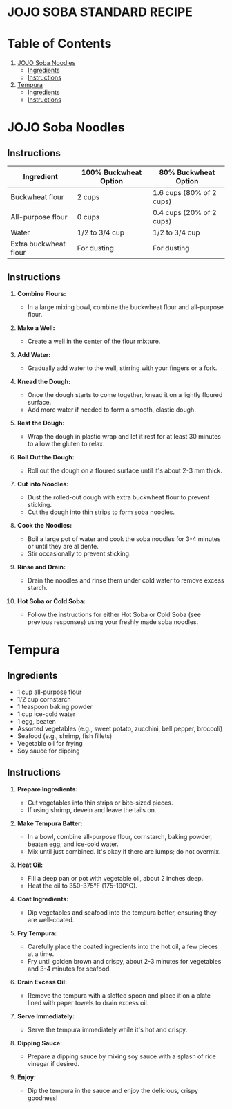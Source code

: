 # JOJO SOBA STANDARD RECIPE
# Table of Contents

1. [JOJO Soba Noodles](#jojo-soba-noodles)
    - [Ingredients](#ingredients)
    - [Instructions](#instructions)
2. [Tempura](#tempura)
    - [Ingredients](#ingredients-1)
    - [Instructions](#instructions-1)

# JOJO Soba Noodles

## Instructions
| Ingredient             | 100% Buckwheat Option   | 80% Buckwheat Option    |
|------------------------|--------------------------|-------------------------|
| Buckwheat flour        | 2 cups                   | 1.6 cups (80% of 2 cups)|
| All-purpose flour      | 0 cups                   | 0.4 cups (20% of 2 cups)|
| Water                  | 1/2 to 3/4 cup           | 1/2 to 3/4 cup          |
| Extra buckwheat flour  | For dusting              | For dusting             |

## Instructions

1. **Combine Flours:**
   - In a large mixing bowl, combine the buckwheat flour and all-purpose flour.

2. **Make a Well:**
   - Create a well in the center of the flour mixture.

3. **Add Water:**
   - Gradually add water to the well, stirring with your fingers or a fork.

4. **Knead the Dough:**
   - Once the dough starts to come together, knead it on a lightly floured surface.
   - Add more water if needed to form a smooth, elastic dough.

5. **Rest the Dough:**
   - Wrap the dough in plastic wrap and let it rest for at least 30 minutes to allow the gluten to relax.

6. **Roll Out the Dough:**
   - Roll out the dough on a floured surface until it's about 2-3 mm thick.

7. **Cut into Noodles:**
   - Dust the rolled-out dough with extra buckwheat flour to prevent sticking.
   - Cut the dough into thin strips to form soba noodles.

8. **Cook the Noodles:**
   - Boil a large pot of water and cook the soba noodles for 3-4 minutes or until they are al dente.
   - Stir occasionally to prevent sticking.

9. **Rinse and Drain:**
   - Drain the noodles and rinse them under cold water to remove excess starch.
    
10. **Hot Soba or Cold Soba:**
    - Follow the instructions for either Hot Soba or Cold Soba (see previous responses) using your freshly made soba noodles.

# Tempura

## Ingredients

- 1 cup all-purpose flour
- 1/2 cup cornstarch
- 1 teaspoon baking powder
- 1 cup ice-cold water
- 1 egg, beaten
- Assorted vegetables (e.g., sweet potato, zucchini, bell pepper, broccoli)
- Seafood (e.g., shrimp, fish fillets)
- Vegetable oil for frying
- Soy sauce for dipping

## Instructions

1. **Prepare Ingredients:**
   - Cut vegetables into thin strips or bite-sized pieces.
   - If using shrimp, devein and leave the tails on.

2. **Make Tempura Batter:**
   - In a bowl, combine all-purpose flour, cornstarch, baking powder, beaten egg, and ice-cold water.
   - Mix until just combined. It's okay if there are lumps; do not overmix.

3. **Heat Oil:**
   - Fill a deep pan or pot with vegetable oil, about 2 inches deep.
   - Heat the oil to 350-375°F (175-190°C).

4. **Coat Ingredients:**
   - Dip vegetables and seafood into the tempura batter, ensuring they are well-coated.

5. **Fry Tempura:**
   - Carefully place the coated ingredients into the hot oil, a few pieces at a time.
   - Fry until golden brown and crispy, about 2-3 minutes for vegetables and 3-4 minutes for seafood.

6. **Drain Excess Oil:**
   - Remove the tempura with a slotted spoon and place it on a plate lined with paper towels to drain excess oil.

7. **Serve Immediately:**
   - Serve the tempura immediately while it's hot and crispy.

8. **Dipping Sauce:**
   - Prepare a dipping sauce by mixing soy sauce with a splash of rice vinegar if desired.

9. **Enjoy:**
   - Dip the tempura in the sauce and enjoy the delicious, crispy goodness!

